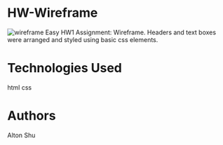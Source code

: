 # HW-Wireframe
<img src = "wireframe.jpg" alt= "wireframe">
Easy HW1 Assignment: Wireframe. Headers and text boxes were arranged and styled using basic css elements.

# Technologies Used
html
css

# Authors
Alton Shu
